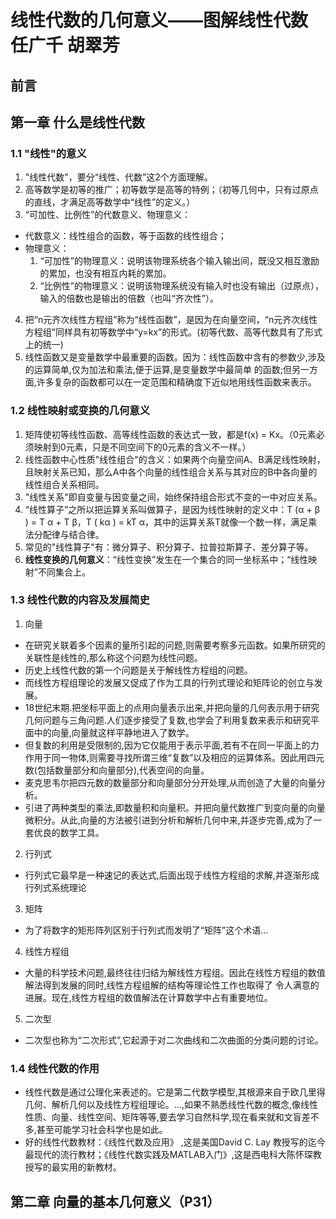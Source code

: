 # 线性代数的几何意义——图解线性代数  任广千 胡翠芳
## 前言
## 第一章 什么是线性代数
### 1.1 "线性"的意义
1. "线性代数"，要分“线性、代数”这2个方面理解。
2. 高等数学是初等的推广；初等数学是高等的特例；（初等几何中，只有过原点的直线，才满足高等数学中“线性”的定义。）
3. “可加性、比例性”的代数意义、物理意义：
* 代数意义：线性组合的函数，等于函数的线性组合；
* 物理意义：
  1. “可加性”的物理意义：说明该物理系统各个输入输出间，既没又相互激励的累加，也没有相互内耗的累加。
  2. “比例性”的物理意义：说明该物理系统没有输入时也没有输出（过原点），输入的倍数也是输出的倍数（也叫“齐次性”）。
4. 把“n元齐次线性方程组”称为“线性函数”，是因为在向量空间，“n元齐次线性方程组”同样具有初等数学中“y=kx”的形式。(初等代数、高等代数具有了形式上的统一)
5. 线性函数又是变量数学中最重要的函数。因为：线性函数中含有的参数少,涉及的运算简单,仅为加法和乘法,便于运算,是变量数学中最简单
的函数;但另一方面,许多复杂的函数都可以在一定范围和精确度下近似地用线性函数来表示。
### 1.2 线性映射或变换的几何意义
1. 矩阵使初等线性函数、高等线性函数的表达式一致，都是f(x) = Kx。（0元素必须映射到0元素，只是不同空间下的0元素的含义不一样。）
2. 线性函数中心性质"线性组合"的含义：如果两个向量空间A、B满足线性映射，且映射关系已知，那么A中各个向量的线性组合关系与其对应的B中各向量的线性组合关系相同。
3. "线性关系"即自变量与因变量之间，始终保持组合形式不变的一中对应关系。
4. “线性算子”之所以把运算关系叫做算子，是因为线性映射的定义中：T (α + β ) = T α + T β，T ( kα ) = kT α，其中的运算关系T就像一个数一样，满足乘法分配律与结合律。
5. 常见的"线性算子"有：微分算子、积分算子、拉普拉斯算子、差分算子等。
6. **线性变换的几何意义**：“线性变换”发生在一个集合的同一坐标系中；“线性映射”不同集合上。
### 1.3 线性代数的内容及发展简史
1. 向量
  * 在研究关联着多个因素的量所引起的问题,则需要考察多元函数。如果所研究的关联性是线性的,那么称这个问题为线性问题。
  * 历史上线性代数的第一个问题是关于解线性方程组的问题。
  * 而线性方程组理论的发展又促成了作为工具的行列式理论和矩阵论的创立与发展。
  * 18世纪末期.把坐标平面上的点用向量表示出来,并把向量的几何表示用于研究几何问题与三角问题.人们逐步接受了复数,也学会了利用复数来表示和研究平面中的向量,向量就这样平静地进入了数学。
  * 但复数的利用是受限制的,因为它仅能用于表示平面,若有不在同一平面上的力作用于同一物体,则需要寻找所谓三维“复数”以及相应的运算体系。因此用四元数(包括数量部分和向量部分),代表空间的向量。
  * 麦克思韦尔把四元数的数量部分和向量部分分开处理,从而创造了大量的向量分析。
  * 引进了两种类型的乘法,即数量积和向量积。并把向量代数推广到变向量的向量微积分。从此,向量的方法被引进到分析和解析几何中来,并逐步完善,成为了一套优良的数学工具。
2. 行列式
  * 行列式它最早是一种速记的表达式,后面出现于线性方程组的求解,并逐渐形成行列式系统理论
3. 矩阵
  * 为了将数字的矩形阵列区别于行列式而发明了“矩阵”这个术语...
4. 线性方程组
  * 大量的科学技术问题,最终往往归结为解线性方程组。因此在线性方程组的数值解法得到发展的同时,线性方程组解的结构等理论性工作也取得了
令人满意的进展。现在,线性方程组的数值解法在计算数学中占有重要地位。
5. 二次型
  * 二次型也称为“二次形式”,它起源于对二次曲线和二次曲面的分类问题的讨论。
### 1.4 线性代数的作用
  * 线性代数是通过公理化来表述的。它是第二代数学模型,其根源来自于欧几里得几何、解析几何以及线性方程组理论。...,如果不熟悉线性代数的概念,像线性性质、向量、线性空间、矩阵等等,要去学习自然科学,现在看来就和文盲差不多,甚至可能学习社会科学也是如此。
  * 好的线性代数教材：《线性代数及应用》 ,这是美国David C. Lay 教授写的迄今最现代的流行教材；《线性代数实践及MATLAB入门》,这是西电科大陈怀琛教授写的最实用的新教材。

## 第二章 向量的基本几何意义（P31）
























